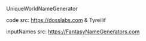 UniqueWorldNameGenerator

code src: https://dosslabs.com & Tyreilif

inputNames src: https://FantasyNameGenerators.com
